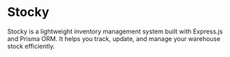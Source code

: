 # Stocky
Stocky is a lightweight inventory management system built with Express.js and Prisma ORM. It helps you track, update, and manage your warehouse stock efficiently.
